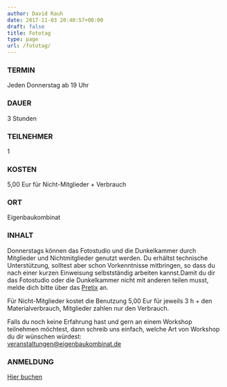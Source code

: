```yaml
---
author: David Rauh
date: 2017-11-03 20:40:57+00:00
draft: false
title: Fototag
type: page
url: /fototag/
---
```


### TERMIN

Jeden Donnerstag ab 19 Uhr

### DAUER

3 Stunden

### TEILNEHMER

1

### KOSTEN

5,00 Eur für Nicht-Mitglieder + Verbrauch

### ORT

Eigenbaukombinat

### INHALT

Donnerstags können das Fotostudio und die Dunkelkammer durch Mitglieder und Nichtmitglieder genutzt werden. Du erhältst technische Unterstützung, solltest aber schon Vorkenntnisse mitbringen, so dass du nach einer kurzen Einweisung selbstständig arbeiten kannst.Damit du dir das Fotostudio oder die Dunkelkammer nicht mit anderen teilen musst, melde dich bitte über das [Pretix](https://tickets.eigenbaukombinat.de/ebk/fototag-2/) an.
  
Für Nicht-Mitglieder kostet die Benutzung 5,00 Eur für jeweils 3 h + den Materialverbrauch, Mitglieder zahlen nur den Verbrauch.

Falls du noch keine Erfahrung hast und gern an einem Workshop teilnehmen möchtest, dann schreib uns einfach, welche Art von Workshop du dir wünschen würdest:  
[veranstaltungen@eigenbaukombinat.de]("mailto:veranstaltungen@eigenbaukombinat.de)


### ANMELDUNG

[Hier buchen](https://tickets.eigenbaukombinat.de/ebk/fototag-2/)
